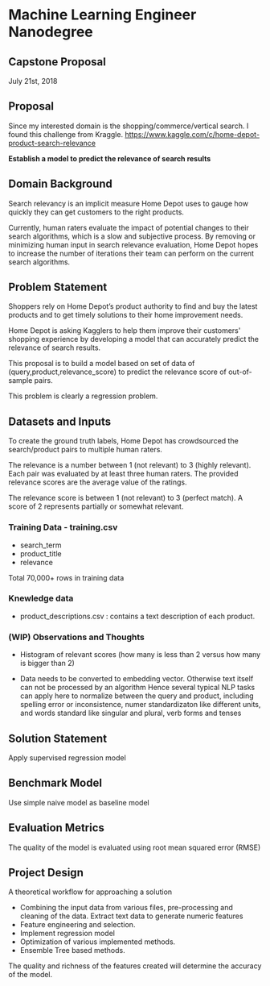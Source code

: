 # Machine Learning Engineer Nanodegree

## Capstone Proposal
July 21st, 2018

## Proposal

Since my interested domain is the shopping/commerce/vertical search. 
I found this challenge from Kraggle. https://www.kaggle.com/c/home-depot-product-search-relevance

**Establish a model to predict the relevance of search results**


## Domain Background

Search relevancy is an implicit measure Home Depot uses to gauge how quickly they can get customers to the right products.
 
Currently, human raters evaluate the impact of potential changes to their search algorithms, 
which is a slow and subjective process. By removing or minimizing human input in search relevance evaluation, 
Home Depot hopes to increase the number of iterations their team can perform on the current search algorithms.

## Problem Statement

Shoppers rely on Home Depot’s product authority to find and buy the latest products 
and to get timely solutions to their home improvement needs. 

Home Depot is asking Kagglers to help them improve their customers' shopping experience
by developing a model that can accurately predict the relevance of search results.

This proposal is to build a model based on set of data of (query,product,relevance_score) 
to predict the relevance score of out-of-sample pairs.

This problem is clearly a regression problem.

## Datasets and Inputs

To create the ground truth labels, Home Depot has crowdsourced the search/product pairs to multiple human raters.

The relevance is a number between 1 (not relevant) to 3 (highly relevant). Each pair was evaluated by at least three human raters. 
The provided relevance scores are the average value of the ratings. 

The relevance score is between 1 (not relevant) to 3 (perfect match). A score of 2 represents partially or somewhat relevant.

### Training Data - training.csv
- search_term
- product_title
- relevance

Total 70,000+ rows in training data

### Knewledge data
- product_descriptions.csv : contains a text description of each product.

### (WIP) Observations and Thoughts

- Histogram of relevant scores (how many is less than 2 versus how many is bigger than 2)

- Data needs to be converted to embedding vector. Otherwise text itself can not be processed by an algorithm
Hence several typical NLP tasks can apply here to normalize between the query and product, including
spelling error or inconsistence, numer standardizaton like different units, 
and words standard like singular and plural, verb forms and tenses


## Solution Statement

Apply supervised regression model


## Benchmark Model
Use simple naive model as baseline model


## Evaluation Metrics

The quality of the model is evaluated using root mean squared error (RMSE)


## Project Design

A theoretical workflow for approaching a solution

- Combining the input data from various files, pre-processing and cleaning of the data. Extract text data to generate numeric features 
- Feature engineering and selection.
- Implement regression model
- Optimization of various implemented methods.
- Ensemble Tree based methods.

The quality and richness of the features created will determine the accuracy of the model.
